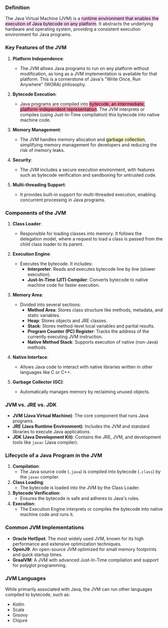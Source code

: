 ### Definition

The Java Virtual Machine (JVM) is a <mark style="background: #FFB8EBA6;">runtime environment that enables the execution of Java bytecode on any platform</mark>. It abstracts the underlying hardware and operating system, providing a consistent execution environment for Java programs.

### Key Features of the JVM

1. **Platform Independence**:
    
    - The JVM allows Java programs to run on any platform without modification, as long as a JVM implementation is available for that platform. This is a cornerstone of Java's "Write Once, Run Anywhere" (WORA) philosophy.
2. **Bytecode Execution**:
    
    - Java programs are compiled into <mark style="background: #FF5582A6;">bytecode, an intermediate, platform-independent representation</mark>. The JVM interprets or compiles (using Just-In-Time compilation) this bytecode into native machine code.
3. **Memory Management**:
    
    - The JVM handles memory allocation and <mark style="background: #FFF3A3A6;">garbage collection</mark>, simplifying memory management for developers and reducing the risk of memory leaks.
4. **Security**:
    
    - The JVM includes a secure execution environment, with features such as bytecode verification and sandboxing for untrusted code.
5. **Multi-threading Support**:
    
    - It provides built-in support for multi-threaded execution, enabling concurrent processing in Java programs.

### Components of the JVM

1. **Class Loader**:
    
    - Responsible for loading classes into memory. It follows the delegation model, where a request to load a class is passed from the child class loader to its parent.
2. **Execution Engine**:
    
    - Executes the bytecode. It includes:
        - **Interpreter**: Reads and executes bytecode line by line (slower execution).
        - **Just-In-Time (JIT) Compiler**: Converts bytecode to native machine code for faster execution.
3. **Memory Area**:
    
    - Divided into several sections:
        - **Method Area**: Stores class structure like methods, metadata, and static variables.
        - **Heap**: Stores objects and JRE classes.
        - **Stack**: Stores method-level local variables and partial results.
        - **Program Counter (PC) Register**: Tracks the address of the currently executing JVM instruction.
        - **Native Method Stack**: Supports execution of native (non-Java) methods.
4. **Native Interface**:
    
    - Allows Java code to interact with native libraries written in other languages like C or C++.
5. **Garbage Collector (GC)**:
    
    - Automatically manages memory by reclaiming unused objects.

### JVM vs. JRE vs. JDK

- **JVM (Java Virtual Machine)**: The core component that runs Java programs.
- **JRE (Java Runtime Environment)**: Includes the JVM and standard libraries to execute Java applications.
- **JDK (Java Development Kit)**: Contains the JRE, JVM, and development tools like `javac` (Java compiler).

### Lifecycle of a Java Program in the JVM

1. **Compilation**:
    - The Java source code (`.java`) is compiled into bytecode (`.class`) by the `javac` compiler.
2. **Class Loading**:
    - The bytecode is loaded into the JVM by the Class Loader.
3. **Bytecode Verification**:
    - Ensures the bytecode is safe and adheres to Java's rules.
4. **Execution**:
    - The Execution Engine interprets or compiles the bytecode into native machine code and runs it.

### Common JVM Implementations

- **Oracle HotSpot**: The most widely used JVM, known for its high performance and extensive optimization techniques.
- **OpenJ9**: An open-source JVM optimized for small memory footprints and quick startup times.
- **GraalVM**: A JVM with advanced Just-In-Time compilation and support for polyglot programming.

### JVM Languages

While primarily associated with Java, the JVM can run other languages compiled to bytecode, such as:

- Kotlin
- Scala
- Groovy
- Clojure
